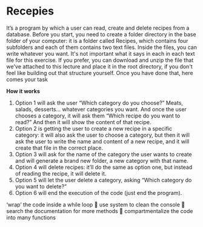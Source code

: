 # Recepies



It’s a program by which a user can read, create
and delete recipes from a database. Before you start, you need to create a folder directory in
the base folder of your computer: it is a folder called Recipes, which contains four subfolders
and each of them contains two text files. Inside the files, you can write whatever you want. It's
not important what it says in each in each text file for this exercise. If you prefer, you can
download and unzip the file that we've attached to this lecture and place it in the root directory,
if you don't feel like building out that structure yourself. Once you have done that, here comes
your task

**How it works**

1. Option 1 will ask the user “Which category do you choose?” Meats, salads, desserts…
whatever categories you want. And once the user chooses a category, it will ask them
“Which recipe do you want to read?” And then it will show the content of that recipe.
2. Option 2 is getting the user to create a new recipe in a specific category: it will also
ask the user to choose a category, but then it will ask the user to write the name and
content of a new recipe, and it will create that file in the correct place.
3. Option 3 will ask for the name of the category the user wants to create and will generate
a brand new folder, a new category with that name.
4. Option 4 will delete recipes: it’ll do the same as option one, but instead of reading the
recipe, it will delete it.
5. Option 5 will let the user delete a category, asking “Which category do you want to
delete?”
6. Option 6 will end the execution of the code (just end the program). 

‘wrap’ the code inside a while loop
 use system to clean the console
 search the documentation for more methods
 compartmentalize the code into many functions

